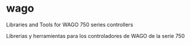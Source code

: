 # wago
Libraries and Tools for WAGO 750 series controllers

Librerias y herramientas para los controladores de WAGO de la serie 750 

